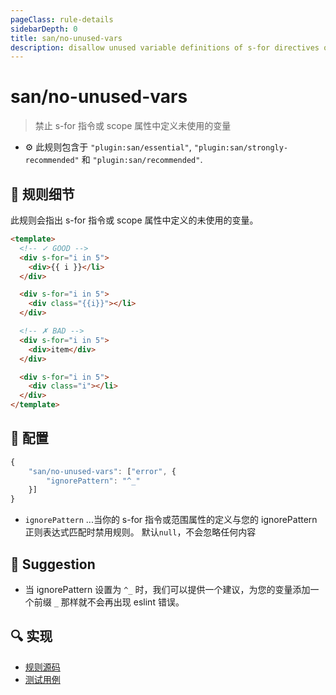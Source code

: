 ```yaml
---
pageClass: rule-details
sidebarDepth: 0
title: san/no-unused-vars
description: disallow unused variable definitions of s-for directives or scope attributes
---
```

# san/no-unused-vars
> 禁止 s-for 指令或 scope 属性中定义未使用的变量

- :gear: 此规则包含于 `"plugin:san/essential"`, `"plugin:san/strongly-recommended"` 和 `"plugin:san/recommended"`.

## :book: 规则细节

此规则会指出 s-for 指令或 scope 属性中定义的未使用的变量。

<eslint-code-block :rules="{'san/no-unused-vars': ['error']}">

```html
<template>
  <!-- ✓ GOOD -->
  <div s-for="i in 5">
    <div>{{ i }}</li>
  </div>

  <div s-for="i in 5">
    <div class="{{i}}"></li>
  </div>

  <!-- ✗ BAD -->
  <div s-for="i in 5">
    <div>item</div>
  </div>

  <div s-for="i in 5">
    <div class="i"></li>
  </div>
</template>
```

</eslint-code-block>

## :wrench: 配置

```js
{
    "san/no-unused-vars": ["error", {
        "ignorePattern": "^_"
    }]
}
```

- `ignorePattern` ...当你的 s-for 指令或范围属性的定义与您的 ignorePattern 正则表达式匹配时禁用规则。 默认`null`，不会忽略任何内容

## :rocket: Suggestion

- 当 ignorePattern 设置为 `^_` 时，我们可以提供一个建议，为您的变量添加一个前缀 `_` 那样就不会再出现 eslint 错误。

## :mag: 实现

- [规则源码](https://github.com/ecomfe/eslint-plugin-san/blob/main/lib/rules/no-unused-vars.js)
- [测试用例](https://github.com/ecomfe/eslint-plugin-san/blob/main/__tests__/lib/rules/no-unused-vars.test.js)
